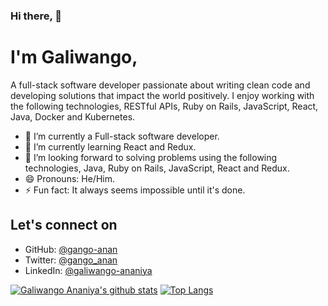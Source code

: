 ### Hi there, 👋 
# I'm Galiwango,
A full-stack software developer passionate about writing clean code and developing solutions that impact the world positively. 
I enjoy working with the following technologies, RESTful APIs, Ruby on Rails, JavaScript, React, Java, Docker and Kubernetes.


<!--
**gango-anan/gango-anan** is a ✨ _special_ ✨ repository because its `README.md` (this file) appears on your GitHub profile.

Here are some ideas to get you started:

- 🔭 I’m currently working on ...
- 🌱 I’m currently learning ...
- 👯 I’m looking to collaborate on ...
- 🤔 I’m looking for help with ...
- 💬 Ask me about ...
- 📫 How to reach me: ...
- 😄 Pronouns: ...
- ⚡ Fun fact: ...
-->





- 🔭 I’m currently a Full-stack software developer.
- 🌱 I’m currently learning React and Redux.
- 👯 I’m looking forward to solving problems using the following technologies, Java, Ruby on Rails, JavaScript, React and Redux.
- 😄 Pronouns: He/Him.
- ⚡ Fun fact: It always seems impossible until it's done.

## Let's connect on 
- GitHub: [@gango-anan](https://github.com/gango-anan)
- Twitter: [@gango_anan](https://twitter.com/gango_anan)
- LinkedIn: [@galiwango-ananiya](https://www.linkedin.com/in/galiwango-ananiya)


[![Galiwango Ananiya's github stats](https://github-readme-stats.vercel.app/api?username=gango-anan&show_icons=true&theme=radical)](https://github.com/gango-anan/github-readme-stats)  [![Top Langs](https://github-readme-stats.vercel.app/api/top-langs/?username=gango-anan&show_icons=true&theme=radical&layout=compact)](https://github.com/gango-anan/github-readme-stats)
